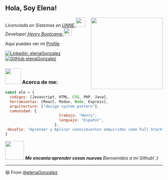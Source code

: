 

<!--
**elenaGonzalez/elenaGonzalez** is a ✨ _special_ ✨ repository because its `README.md` (this file) appears on your GitHub profile.

Here are some ideas to get you started:

- 🔭 I’m currently working on ...
- 🌱 I’m currently learning ...
- 👯 I’m looking to collaborate on ...
- 🤔 I’m looking for help with ...
- 💬 Ask me about ...
- 📫 How to reach me: ...
- 😄 Pronouns: ...
- ⚡ Fun fact: ...
-->
<h2>Hola, Soy Elena! </h2>
<img align='right' src="https://media.giphy.com/media/Ieo88333eatH73xKQG/giphy.gif" width="230">
<p><em>Licenciada en Sistemas en <a href="https://www.unne.edu.ar/"> UNNE </a><img src="https://media.giphy.com/media/iDsyZBoaRBdtvY4I8F/giphy.gif" width="30"></br>Developer<a href="https://www.soyhenry.com/"> Henry Bootcamp </a><img src="https://scontent.fsfn4-1.fna.fbcdn.net/v/t1.0-9/74214565_108438663927691_6856200923333525504_n.png?_nc_cat=105&ccb=2&_nc_sid=09cbfe&_nc_ohc=h0dg5JqfCCcAX_E6Qzo&_nc_ht=scontent.fsfn4-1.fna&oh=7527c4b5b328805df499ba91534f41c4&oe=5FFDA48A" width="25"> 
</em></p>
<p>Aquí puedes ver mi <a href="https://elenagonzalez.github.io/profile/">Profile</a></p>

[![Linkedin: elenaGonzalez](https://img.shields.io/badge/-elenaGonzalez-blue?style=flat-square&logo=Linkedin&logoColor=white&link=https://www.linkedin.com/in/ele-gonzalez/)](https://www.linkedin.com/in/ele-gonzalez/)
[![GitHub elenaGonzalez](https://img.shields.io/github/followers/gonzalez?label=follow&style=social)](https://github.com/elenaGonzalez)


### <img src="https://media.giphy.com/media/QxNRtRK9Jvu65ozCpW/giphy.gif" width="50"> Acerca de me:  

```javascript
const ele = {
  codigos: [Javascript, HTML, CSS, PHP, Java],
  herramientas: [React, Redux, Node, Express],
  arquitectura: ["design system pattern"],
  comunidad: {
                        trabajo: "Henry",
                        lenguaje: "Español",
                      },
 desafio: "Aprender y Aplicar conocimientos adquiridos como Full Stack"
}
```

<img src="https://media.giphy.com/media/RLsfgZfNGJ3fzlMXdV/giphy.gif" width="60"> <em><b>Me encanta aprender cosas nuevas </b> Bienvenidos a mi Github!</b> :)</em>

---

😄 From [@elenaGonzalez](https://github.com/elenaGonzalez)
